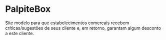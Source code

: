 # PalpiteBox
 Site modelo para que estabelecimentos comercais recebem críticas/sugestões de seus cliente e, em retorno, garantam algum desconto a este cliente.
